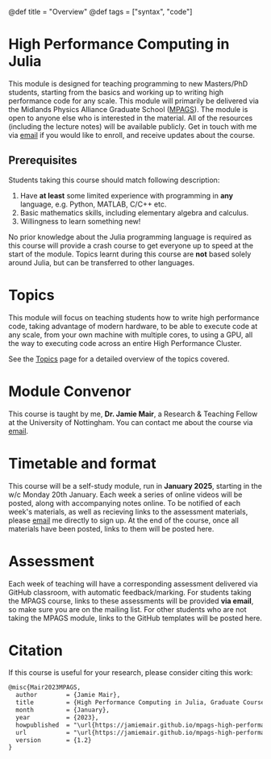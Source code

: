 @def title = "Overview"
@def tags = ["syntax", "code"]


# High Performance Computing in Julia

This module is designed for teaching programming to new Masters/PhD students, starting from the basics and working up to writing high performance code for any scale. This module will primarily be delivered via the Midlands Physics Alliance Graduate School ([MPAGS](https://warwick.ac.uk/fac/sci/physics/mpags/modules/)). The module is open to anyone else who is interested in the material. All of the resources (including the lecture notes) will be available publicly. Get in touch with me via [email](mailto:jamie.mair@nottingham.ac.uk) if you would like to enroll, and receive updates about the course.

## Prerequisites

Students taking this course should match following description:
1. Have **at least** some limited experience with programming in **any** language, e.g. Python, MATLAB, C/C++ etc.
2. Basic mathematics skills, including elementary algebra and calculus.
3. Willingness to learn something new!

No prior knowledge about the Julia programming language is required as this course will provide a crash course to get everyone up to speed at the start of the module. Topics learnt during this course are **not** based solely around Julia, but can be transferred to other languages.

# Topics

This module will focus on teaching students how to write high performance code, taking advantage of modern hardware, to be able to execute code at any scale, from your own machine with multiple cores, to using a GPU, all the way to executing code across an entire High Performance Cluster.

See the [Topics](/topics/) page for a detailed overview of the topics covered.

# Module Convenor

This course is taught by me, **Dr. Jamie Mair**, a Research & Teaching Fellow at the University of Nottingham. You can contact me about the course via [email](mailto:jamie.mair@nottingham.ac.uk).

# Timetable and format

This course will be a self-study module, run in **January 2025**, starting in the w/c Monday 20th January. Each week a series of online videos will be posted, along with accompanying notes online. To be notified of each week's materials, as well as recieving links to the assessment materials, please [email](mailto:jamie.mair@nottingham.ac.uk) me directly to sign up. At the end of the course, once all materials have been posted, links to them will be posted here.

# Assessment

Each week of teaching will have a corresponding assessment delivered via GitHub classroom, with automatic feedback/marking. For students taking the MPAGS course, links to these assessments will be provided **via email**, so make sure you are on the mailing list. For other students who are not taking the MPAGS module, links to the GitHub templates will be posted here.

# Citation

If this course is useful for your research, please consider citing this work:
```txt
@misc{Mair2023MPAGS,
  author        = {Jamie Mair},
  title         = {High Performance Computing in Julia, Graduate Course and Book},
  month         = {January},
  year          = {2023},
  howpublished  = "\url{https://jamiemair.github.io/mpags-high-performance-computing}",
  url           = "\url{https://jamiemair.github.io/mpags-high-performance-computing}",
  version       = {1.2}
}
```
